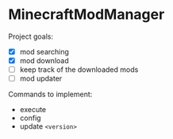 # MinecraftModManager

Project goals:

- [x] mod searching
- [x] mod download
- [ ] keep track of the downloaded mods
- [ ] mod updater

Commands to implement:

- execute
- config
- update `<version>`
